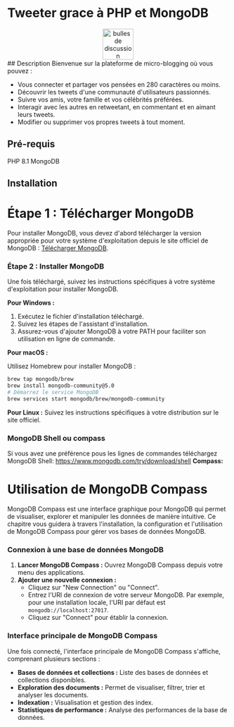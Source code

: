 # Tweeter grace à PHP et MongoDB
<div align=center>
<img src="https://media.istockphoto.com/id/1337229983/fr/photo/symbole-de-bulle-ou-de-signe-de-commentaire-sur-fond-jaune.jpg?s=2048x2048&w=is&k=20&c=ZKILp1ZeypAQcBqZVcsrWNnFkn5xUMPf2ZcOBjIo_rI=" alt="bulles de discussion" width="70px" />
</div>
## Description
Bienvenue sur la plateforme de micro-blogging où vous pouvez :

- Vous connecter et partager vos pensées en 280 caractères ou moins.
- Découvrir les tweets d'une communauté d'utilisateurs passionnés.
- Suivre vos amis, votre famille et vos célébrités préférées.
- Interagir avec les autres en retweetant, en commentant et en aimant leurs tweets.
- Modifier ou supprimer vos propres tweets à tout moment.
## Pré-requis
PHP 8.1
MongoDB
## Installation

# Étape 1 : Télécharger MongoDB

Pour installer MongoDB, vous devez d'abord télécharger la version appropriée pour votre système d'exploitation depuis le site officiel de MongoDB : [Télécharger MongoDB](https://www.mongodb.com/try/download/community).

### Étape 2 : Installer MongoDB

Une fois téléchargé, suivez les instructions spécifiques à votre système d'exploitation pour installer MongoDB.

**Pour Windows :**

1. Exécutez le fichier d'installation téléchargé.
2. Suivez les étapes de l'assistant d'installation.
3. Assurez-vous d'ajouter MongoDB à votre PATH pour faciliter son utilisation en ligne de commande.

**Pour macOS :**

Utilisez Homebrew pour installer MongoDB :

```bash
brew tap mongodb/brew
brew install mongodb-community@5.0
# Démarrez le service MongoDB
brew services start mongodb/brew/mongodb-community
```

**Pour Linux :**
Suivez les instructions spécifiques à votre distribution sur le site officiel.

### MongoDB Shell ou compass
Si vous avez une préférence pous les lignes de commandes téléchargez MongoDB Shell:
https://www.mongodb.com/try/download/shell
**Compass:**
# Utilisation de MongoDB Compass

MongoDB Compass est une interface graphique pour MongoDB qui permet de visualiser, explorer et manipuler les données de manière intuitive. Ce chapitre vous guidera à travers l'installation, la configuration et l'utilisation de MongoDB Compass pour gérer vos bases de données MongoDB.

### Connexion à une base de données MongoDB

1. **Lancer MongoDB Compass :** Ouvrez MongoDB Compass depuis votre menu des applications.
2. **Ajouter une nouvelle connexion :**
    - Cliquez sur "New Connection" ou "Connect".
    - Entrez l'URI de connexion de votre serveur MongoDB. Par exemple, pour une installation locale, l'URI par défaut est `mongodb://localhost:27017`.
    - Cliquez sur "Connect" pour établir la connexion.

### Interface principale de MongoDB Compass

Une fois connecté, l'interface principale de MongoDB Compass s'affiche, comprenant plusieurs sections :

- **Bases de données et collections :** Liste des bases de données et collections disponibles.
- **Exploration des documents :** Permet de visualiser, filtrer, trier et analyser les documents.
- **Indexation :** Visualisation et gestion des index.
- **Statistiques de performance :** Analyse des performances de la base de données.
